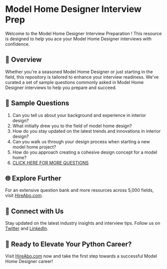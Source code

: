 # Model Home Designer Interview Prep

Welcome to the Model Home Designer Interview Preparation ! This resource is designed to help you ace your Model Home Designer interviews with confidence.

## 🚀 Overview

Whether you're a seasoned Model Home Designer or just starting in the field, this repository is tailored to enhance your interview readiness. We've curated a set of sample questions commonly asked in Model Home Designer interviews to help you prepare and succeed.

## 📝 Sample Questions

1. Can you tell us about your background and experience in interior design?
2. What initially drew you to the field of model home design?
3. How do you stay updated on the latest trends and innovations in interior design?
4. Can you walk us through your design process when starting a new model home project?
5. How do you approach creating a cohesive design concept for a model home?
6. [CLICK HERE FOR MORE QUESTIONS](https://hireabo.com/job/6_2_29/Model%20Home%20Designer)

## 🌐 Explore Further

For an extensive question bank and more resources across 5,000 fields, visit [HireAbo.com](https://www.hireabo.com).

## 📱 Connect with Us

Stay updated on the latest industry insights and interview tips. Follow us on [Twitter](https://twitter.com/hireabo) and [LinkedIn](https://www.linkedin.com/in/hire-abo-3609972a8/).

## 🚀 Ready to Elevate Your Python Career?

Visit [HireAbo.com](https://www.hireabo.com) now and take the first step towards a successful Model Home Designer career!